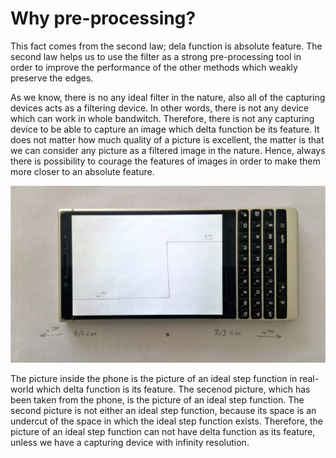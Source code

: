 # Why pre-processing?
This fact comes from the second law; dela function is absolute feature. The second law helps us to use the filter as a strong pre-processing tool in order to improve the performance of the other methods which weakly preserve the edges.

As we know, there is no any ideal filter in the nature, also all of the capturing devices acts as a filtering device. In other words, there is not any device which can work in whole bandwitch. Therefore, there is not any capturing device to be able to capture an image which delta function be its feature. It does not matter how much quality of a picture is excellent, the matter is that we can consider any picture as a filtered image in the nature. Hence, always there is possibility to courage the features of images in order to make them more closer to an absolute feature.

![1](https://github.com/onionhub/TIP/blob/Drafts/Pre-processing.jpg)

The picture inside the phone is the picture of an ideal step function in real-world which delta function is its feature. The secenod picture, which has been taken from the phone, is the picture of an ideal step function. The second picture is not either an ideal step function, because its space is an undercut of the space in which the ideal step function exists. Therefore, the picture of an ideal step function can not have delta function as its feature, unless we have a capturing device with infinity resolution.
